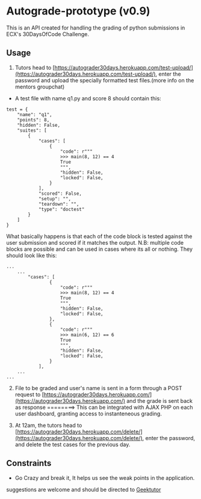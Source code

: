 # Autograde-prototype (v0.9)

This is an API created for handling the grading of python submissions in ECX's 30DaysOfCode Challenge.

## Usage

1. Tutors head to [https://autograder30days.herokuapp.com/test-upload/](https://autograder30days.herokuapp.com/test-upload/), enter the password and upload the specially formatted test files.(more info on the mentors groupchat)

* A test file with name q1.py and score 8 should contain this:
```
test = {
	"name": "q1",
	"points": 8,
	"hidden": False,
	"suites": [ 
		{
			"cases": [ 
				{
					"code": r"""
					>>> main(8, 12) == 4
					True
					""",
					"hidden": False,
					"locked": False,
				} 
			],
			"scored": False,
			"setup": "",
			"teardown": "",
			"type": "doctest"
		}
	]
}
```
What basically happens is that each of the code block is tested against the user submission and scored if it matches the output.
N.B: multiple code blocks are possible and can be used in cases where its all or nothing. They should look like this:
```
...
	...
		"cases": [ 
				{
					"code": r"""
					>>> main(8, 12) == 4
					True
					""",
					"hidden": False,
					"locked": False,
				},
				{
					"code": r"""
					>>> main(6, 12) == 6
					True
					""",
					"hidden": False,
					"locked": False,
				} 
			],
	...
...
```


2. File to be graded and user's name is sent in a form through a POST request to [https://autograder30days.herokuapp.com/](https://autograder30days.herokuapp.com/) and the grade is sent back as response ========> This can be integrated with AJAX PHP on each user dashboard, granting access to instanteneous grading.

3. At 12am, the tutors head to [https://autograder30days.herokuapp.com/delete/](https://autograder30days.herokuapp.com/delete/), enter the password, and delete the test cases for the previous day.


## Constraints
 * Go Crazy and break it, It helps us see the weak points in the application. 


suggestions are welcome and should be directed to [Geektutor](mailto:sodiq.akinjobi@gmail.com)

